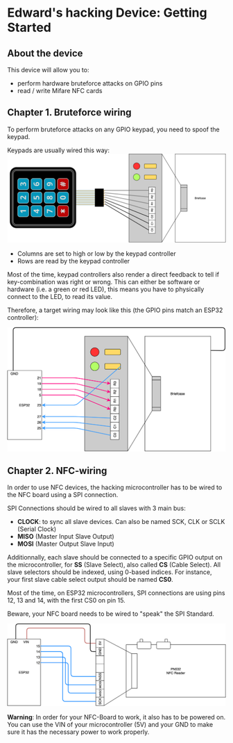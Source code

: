 # Edward's hacking Device: Getting Started

## About the device
This device will allow you to:
 - perform hardware bruteforce attacks on GPIO pins
 - read / write Mifare NFC cards

## Chapter 1. Bruteforce wiring
To perform bruteforce attacks on any GPIO keypad, you need to spoof the keypad.

Keypads are usually wired this way:  
![Keypad wiring](imgs/default-pinout.png)

 - Columns are set to high or low by the keypad controller
 - Rows are read by the keypad controller

Most of the time, keypad controllers also render a direct feedback to tell if key-combination was right or wrong.
This can either be software or hardware (i.e. a green or red LED), this means you have to physically connect to the LED, to read its value.

Therefore, a target wiring may look like this (the GPIO pins match an ESP32 controller):

![Microcontroller wiring](imgs/pinout-chapter1.png)

## Chapter 2. NFC-wiring
In order to use NFC devices, the hacking microcontroller has to be wired to the NFC board using a SPI connection.

SPI Connections should be wired to all slaves with 3 main bus:
 - **CLOCK**: to sync all slave devices. Can also be named SCK, CLK or SCLK (Serial Clock)
 - **MISO** (Master Input Slave Output)
 - **MOSI** (Master Output Slave Input)

Additionnally, each slave should be connected to a specific GPIO output on the microcontroller, for **SS** (Slave Select), also called **CS** (Cable Select).
All slave selectors should be indexed, using 0-based indices. For instance, your first slave cable select output should be named **CS0**.

Most of the time, on ESP32 microcontrollers, SPI connections are using pins 12, 13 and 14, with the first CS0 on pin 15.

Beware, your NFC board needs to be wired to "speak" the SPI Standard.

![Microcontroller wiring](imgs/pinout-chapter2.png)

**Warning**: In order for your NFC-Board to work, it also has to be powered on. You can use the VIN of your microcontroller (5V) and your GND to make sure it has the necessary power to work properly.
